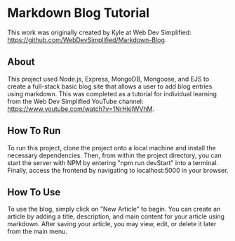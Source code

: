 # Markdown Blog Tutorial
This work was originally created by Kyle at Web Dev Simplified: https://github.com/WebDevSimplified/Markdown-Blog.

## About
This project used Node.js, Express, MongoDB, Mongoose, and EJS to create a full-stack basic blog site that allows a user to add blog entries using markdown.  This was completed as a tutorial for individual learning from the Web Dev Simplified YouTube channel:  https://www.youtube.com/watch?v=1NrHkjlWVhM.

## How To Run
To run this project, clone the project onto a local machine and install the necessary dependencies.  Then, from within the project directory, you can start the server with NPM by entering "npm run devStart" into a terminal.  Finally, access the frontend by navigating to localhost:5000 in your browser.

## How To Use
To use the blog, simply click on "New Article" to begin.  You can create an article by adding a title, description, and main content for your article using markdown.  After saving your article, you may view, edit, or delete it later from the main menu.  
